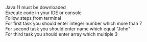 Java 11 must be downloaded <br>
Execute code in your IDE or console <br>
Follow steps from terminal <br>
For first task you should enter integer number which  more than 7 <br>
For second task you should enter name which equal "John" <br>
For third task you should enter array which multiple 3 